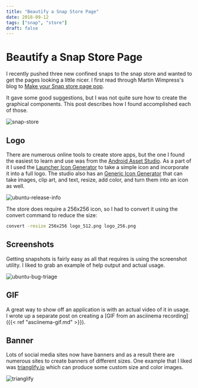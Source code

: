 ```yaml
---
title: "Beautify a Snap Store Page"
date: 2018-09-12
tags: ["snap", "store"]
draft: false
---
```


# Beautify a Snap Store Page

I recently pushed three new confined snaps to the snap store and wanted to get the pages looking a little nicer. I first read through Martin Wimpress's blog to [Make your Snap store page pop](https://snapcraft.io/blog/make-your-snap-store-page-pop).

It gave some good suggestions, but I was not quite sure how to create the graphical components. This post describes how I found accomplished each of those.

![snap-store](/img/snap/snap-store.png#center)

## Logo

There are numerous online tools to create store apps, but the one I found the easiest to learn and use was from the [Android Asset Studio](https://androidassetstudio.net/). As a part of it I used the [Launcher Icon Generator](https://androidassetstudio.net/icons-launcher.html) to take a simple icon and incorporate it into a full logo. The studio also has an [Generic Icon Generator](https://androidassetstudio.net/icons-generic.html) that can take images, clip art, and text, resize, add color, and turn them into an icon as well.

![ubuntu-release-info](/img/snap/ubuntu-release-info.png#center)

The store does require a 256x256 icon, so I had to convert it using the convert command to reduce the size:

```bash
convert -resize 256x256 logo_512.png logo_256.png
```

## Screenshots

Getting snapshots is fairly easy as all that requires is using the screenshot utility. I liked to grab an example of help output and actual usage.

![ubuntu-bug-triage](/img/snap/ubuntu-bug-triage.png#center)

## GIF

A great way to show off an application is with an actual video of it in usage. I wrote up a separate post on creating a [GIF from an asciinema recording]({{< ref "asciinema-gif.md" >}}).

## Banner

Lots of social media sites now have banners and as a result there are numerous sites to create banners of different sizes. One example that I liked was [trianglify.io](https://trianglify.io/) which can produce some custom size and color images.

![trianglify](/img/snap/banner.png#center)

